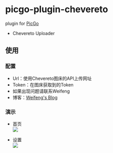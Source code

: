 # picgo-plugin-chevereto

plugin for [PicGo](https://github.com/Molunerfinn/PicGo)

- Chevereto Uploader

## 使用

### 配置

- Url：使用Chevereto图床的API上传网址
- Token：在图床获取到的Token
- 如果出现问题请联系Weifeng
- 博客：[Weifeng's Blog](https://wfblog.net/)

### 演示
- 首页  
![](https://ae01.alicdn.com/kf/H8fa6b4db158b4b2b8e0c1578d5dce4676.png)

- 设置  
![](https://ae01.alicdn.com/kf/Hf330843b35fe451e88b30dafbd2f1a66Z.png)
